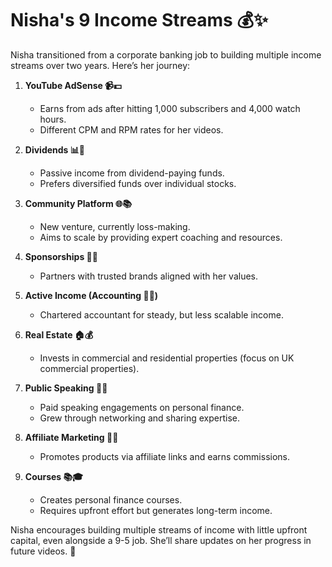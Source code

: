 # Nisha's 9 Income Streams 💰✨

Nisha transitioned from a corporate banking job to building multiple income streams over two years. Here’s her journey:

1. **YouTube AdSense 📹💵**  
   - Earns from ads after hitting 1,000 subscribers and 4,000 watch hours.
   - Different CPM and RPM rates for her videos.

2. **Dividends 📊💸**  
   - Passive income from dividend-paying funds.
   - Prefers diversified funds over individual stocks.

3. **Community Platform 🌐📚**  
   - New venture, currently loss-making.
   - Aims to scale by providing expert coaching and resources.

4. **Sponsorships 🤝💼**  
   - Partners with trusted brands aligned with her values.

5. **Active Income (Accounting 🧾💼)**  
   - Chartered accountant for steady, but less scalable income.

6. **Real Estate 🏠💰**  
   - Invests in commercial and residential properties (focus on UK commercial properties).

7. **Public Speaking 🎤💡**  
   - Paid speaking engagements on personal finance.
   - Grew through networking and sharing expertise.

8. **Affiliate Marketing 🔗💸**  
   - Promotes products via affiliate links and earns commissions.

9. **Courses 📚🎓**  
   - Creates personal finance courses.
   - Requires upfront effort but generates long-term income.

Nisha encourages building multiple streams of income with little upfront capital, even alongside a 9-5 job. She’ll share updates on her progress in future videos. 🌟
